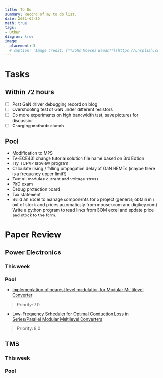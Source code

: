 ```yaml
---
title: To Do
summary: Record of my to do list.
date: 2021-03-25
math: true
tags:
- Other
diagram: true
image:
  placement: 3
  # caption: 'Image credit: [**John Moeses Bauan**](https://unsplash.com/photos/OGZtQF8iC0g)'
---
```


# Tasks
## Within 72 hours
- [ ] Post GaN driver debugging record on blog.
- [ ] Overshooting test of GaN under different resistors
- [ ] Do more experiments on high bandwidth test, save pictures for discussion
- [ ] Charging methods sketch
## Pool
- Modification to MPS
- TA-ECE431 change tutorial solution file name based on 3rd Edtion
- Try TCP/IP labview program
- Calculate rising / falling propagation delay of GaN HEMTs (maybe there is a frequency upper limit?)
- Test all modules current and voltage stress
- PhD exam
- Debug protection board
- Tax statement
- Build an Excel to manage components for a project (general; obtain in / out of stock and prices automaticaly from mouser.com and digikey.com) Write a python program to read links from BOM excel and update price and stock to the form.  

# Paper Review 
## Power Electronics
### This week

### Pool 
- [Implementation of nearest level modulation for Modular Multilevel Converter](https://ieeexplore-ieee-org.proxy.lib.duke.edu/document/7223079)
> Priority: 7.0
- [Low-Frequency Scheduler for Optimal Conduction Loss in Series/Parallel Modular Multilevel Converters](ieeexplore.ieee.org/document/9531516i) 
> Priority: 8.0

## TMS
### This week

### Pool 

